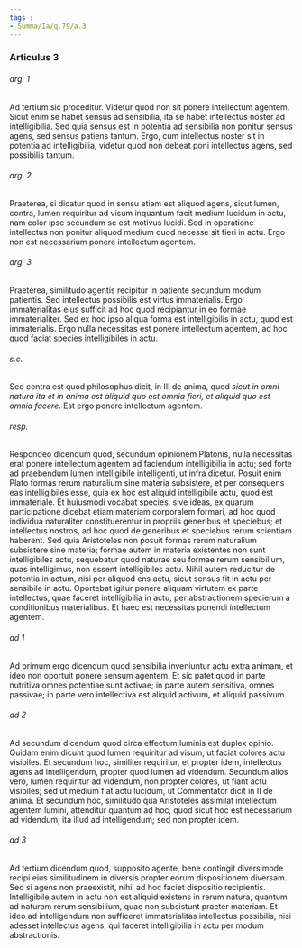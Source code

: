 ```yaml
---
tags : 
- Summa/Ia/q.79/a.3
---
```


### Articulus 3

###### arg. 1
Ad tertium sic proceditur. Videtur quod non sit ponere intellectum agentem. Sicut enim se habet sensus ad sensibilia, ita se habet intellectus noster ad intelligibilia. Sed quia sensus est in potentia ad sensibilia non ponitur sensus agens, sed sensus patiens tantum. Ergo, cum intellectus noster sit in potentia ad intelligibilia, videtur quod non debeat poni intellectus agens, sed possibilis tantum.

###### arg. 2
Praeterea, si dicatur quod in sensu etiam est aliquod agens, sicut lumen, contra, lumen requiritur ad visum inquantum facit medium lucidum in actu, nam color ipse secundum se est motivus lucidi. Sed in operatione intellectus non ponitur aliquod medium quod necesse sit fieri in actu. Ergo non est necessarium ponere intellectum agentem.

###### arg. 3
Praeterea, similitudo agentis recipitur in patiente secundum modum patientis. Sed intellectus possibilis est virtus immaterialis. Ergo immaterialitas eius sufficit ad hoc quod recipiantur in eo formae immaterialiter. Sed ex hoc ipso aliqua forma est intelligibilis in actu, quod est immaterialis. Ergo nulla necessitas est ponere intellectum agentem, ad hoc quod faciat species intelligibiles in actu.

###### s.c.
Sed contra est quod philosophus dicit, in III de anima, quod *sicut in omni natura ita et in anima est aliquid quo est omnia fieri, et aliquid quo est omnia facere*. Est ergo ponere intellectum agentem.

###### resp.
Respondeo dicendum quod, secundum opinionem Platonis, nulla necessitas erat ponere intellectum agentem ad faciendum intelligibilia in actu; sed forte ad praebendum lumen intelligibile intelligenti, ut infra dicetur. Posuit enim Plato formas rerum naturalium sine materia subsistere, et per consequens eas intelligibiles esse, quia ex hoc est aliquid intelligibile actu, quod est immateriale. Et huiusmodi vocabat species, sive ideas, ex quarum participatione dicebat etiam materiam corporalem formari, ad hoc quod individua naturaliter constituerentur in propriis generibus et speciebus; et intellectus nostros, ad hoc quod de generibus et speciebus rerum scientiam haberent. Sed quia Aristoteles non posuit formas rerum naturalium subsistere sine materia; formae autem in materia existentes non sunt intelligibiles actu, sequebatur quod naturae seu formae rerum sensibilium, quas intelligimus, non essent intelligibiles actu. Nihil autem reducitur de potentia in actum, nisi per aliquod ens actu, sicut sensus fit in actu per sensibile in actu. Oportebat igitur ponere aliquam virtutem ex parte intellectus, quae faceret intelligibilia in actu, per abstractionem specierum a conditionibus materialibus. Et haec est necessitas ponendi intellectum agentem.

###### ad 1
Ad primum ergo dicendum quod sensibilia inveniuntur actu extra animam, et ideo non oportuit ponere sensum agentem. Et sic patet quod in parte nutritiva omnes potentiae sunt activae; in parte autem sensitiva, omnes passivae; in parte vero intellectiva est aliquid activum, et aliquid passivum.

###### ad 2
Ad secundum dicendum quod circa effectum luminis est duplex opinio. Quidam enim dicunt quod lumen requiritur ad visum, ut faciat colores actu visibiles. Et secundum hoc, similiter requiritur, et propter idem, intellectus agens ad intelligendum, propter quod lumen ad videndum. Secundum alios vero, lumen requiritur ad videndum, non propter colores, ut fiant actu visibiles; sed ut medium fiat actu lucidum, ut Commentator dicit in II de anima. Et secundum hoc, similitudo qua Aristoteles assimilat intellectum agentem lumini, attenditur quantum ad hoc, quod sicut hoc est necessarium ad videndum, ita illud ad intelligendum; sed non propter idem.

###### ad 3
Ad tertium dicendum quod, supposito agente, bene contingit diversimode recipi eius similitudinem in diversis propter eorum dispositionem diversam. Sed si agens non praeexistit, nihil ad hoc faciet dispositio recipientis. Intelligibile autem in actu non est aliquid existens in rerum natura, quantum ad naturam rerum sensibilium, quae non subsistunt praeter materiam. Et ideo ad intelligendum non sufficeret immaterialitas intellectus possibilis, nisi adesset intellectus agens, qui faceret intelligibilia in actu per modum abstractionis.

